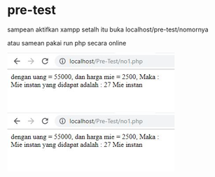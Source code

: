 # pre-test

sampean aktifkan xampp setalh itu buka localhost/pre-test/nomornya

atau samean pakai run php secara online 

![alt text](pre-test/assets/no1.jpg)
![Screenshot](pre-test/assets/no1.jpg)
